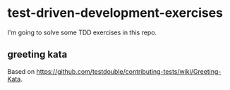 # test-driven-development-exercises
I'm going to solve some TDD exercises in this repo.

## greeting kata
Based on https://github.com/testdouble/contributing-tests/wiki/Greeting-Kata.
